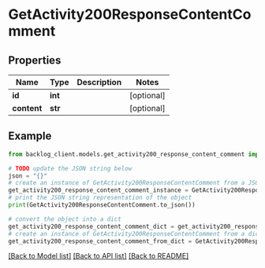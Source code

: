 # GetActivity200ResponseContentComment


## Properties

Name | Type | Description | Notes
------------ | ------------- | ------------- | -------------
**id** | **int** |  | [optional] 
**content** | **str** |  | [optional] 

## Example

```python
from backlog_client.models.get_activity200_response_content_comment import GetActivity200ResponseContentComment

# TODO update the JSON string below
json = "{}"
# create an instance of GetActivity200ResponseContentComment from a JSON string
get_activity200_response_content_comment_instance = GetActivity200ResponseContentComment.from_json(json)
# print the JSON string representation of the object
print(GetActivity200ResponseContentComment.to_json())

# convert the object into a dict
get_activity200_response_content_comment_dict = get_activity200_response_content_comment_instance.to_dict()
# create an instance of GetActivity200ResponseContentComment from a dict
get_activity200_response_content_comment_from_dict = GetActivity200ResponseContentComment.from_dict(get_activity200_response_content_comment_dict)
```
[[Back to Model list]](../README.md#documentation-for-models) [[Back to API list]](../README.md#documentation-for-api-endpoints) [[Back to README]](../README.md)


